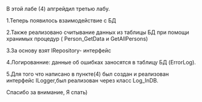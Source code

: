 В этой лабе (4) апгрейдил третью лабу.

1.Теперь появилось взаимодействие  с БД

2.Также реализовано считывание данных из таблицы БД при помощи хранимых процедур ( Person_GetData и  GetAllPersons)

3.За основу взят  IRepository- интерфейс

4.Логированние: данные об ошибках заносятся в таблицу БД (ErrorLog).

5.Для того что написано в пункте(4) был создан и реализован интерфейс ILogger,был реализован через класс  Log_InDB.

Спасибо за внимание, Я спать)
